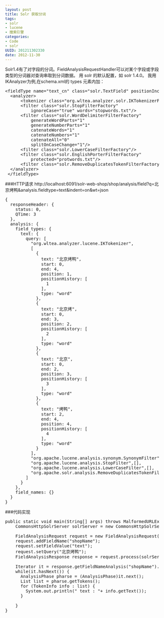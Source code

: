 ```yaml
---
layout: post
title: Solr 获取分词
tags: 
- solr
- lucene
- 搜索引擎
categories:
- Code
- solr 
UUID: 201211302330
date: 2012-11-30
---
```


Solr1.4有了对字段的分词。FieldAnalysisRequestHandler可以对某个字段或字段类型的分词器对查询串取到分词数据。
用 solr 的默认配置，如 solr 1.4.0。
我用IKAnalyzer为例,在schema.xml的 types 元素内加：
<pre id="wiki">
&lt;fieldType name="text_cn" class="solr.TextField" positionIncrementGap="100"&gt;
  &lt;analyzer&gt;
      &lt;tokenizer class="org.wltea.analyzer.solr.IKTokenizerFactory"/&gt;
      &lt;filter class="solr.StopFilterFactory"  
          ignoreCase="true" words="stopwords.txt"/&gt;
      &lt;filter class="solr.WordDelimiterFilterFactory"  
          generateWordParts="1"  
          generateNumberParts="1"  
          catenateWords="1"  
          catenateNumbers="1"  
          catenateAll="0"  
          splitOnCaseChange="1"/&gt;
      &lt;filter class="solr.LowerCaseFilterFactory"/&gt;
      &lt;filter class="solr.EnglishPorterFilterFactory"  
          protected="protwords.txt"/&gt;
      &lt;filter class="solr.RemoveDuplicatesTokenFilterFactory"/&gt;
  &lt;/analyzer&gt;  
 &lt;/fieldType&gt;
</pre>

###HTTP请求
http://localhost:6091/solr-web-shop/shop/analysis/field?q=北京烤鸭&analysis.fieldtype=text&indent=on&wt=json
<pre>
{
  responseHeader: {
    status: 0,
    QTime: 3
  },
  analysis: {
    field_types: {
      text: {
        query: [
          "org.wltea.analyzer.lucene.IKTokenizer",
          [
            {
              text: "北京烤鸭",
              start: 0,
              end: 4,
              position: 1,
              positionHistory: [
                1
              ],
              type: "word"
            },
            {
              text: "北京烤",
              start: 0,
              end: 3,
              position: 2,
              positionHistory: [
                2
              ],
              type: "word"
            },
            {
              text: "北京",
              start: 0,
              end: 2,
              position: 3,
              positionHistory: [
                3
              ],
              type: "word"
            },
            {
              text: "烤鸭",
              start: 2,
              end: 4,
              position: 4,
              positionHistory: [
                4
              ],
              type: "word"
            }
          ],
          "org.apache.lucene.analysis.synonym.SynonymFilter",[],
          "org.apache.lucene.analysis.StopFilter",[],
          "org.apache.lucene.analysis.LowerCaseFilter",[],
          "org.apache.solr.analysis.RemoveDuplicatesTokenFilter",[]
        ]
      }
    },
    field_names: {}
  }
}
</pre>

###代码实现
<pre id="java">
public static void main(String[] args) throws MalformedURLException, SolrServerException, IOException {
    CommonsHttpSolrServer solrServer = new CommonsHttpSolrServer("http://localhost:6091/solr-web-shop/shop");

    FieldAnalysisRequest request = new FieldAnalysisRequest("/analysis/field");
    request.addFieldName("shopName");
    request.setFieldValue("text");
    request.setQuery("北京烤鸭");
    FieldAnalysisResponse response = request.process(solrServer);

    Iterator it = response.getFieldNameAnalysis("shopName").getQueryPhases().iterator();
    while(it.hasNext()) {
      AnalysisPhase pharse = (AnalysisPhase)it.next();
      List<TokenInfo> list = pharse.getTokens();
      for (TokenInfo info : list) {
        System.out.println(" text : "+ info.getText());
      }

    }
}
</pre>
